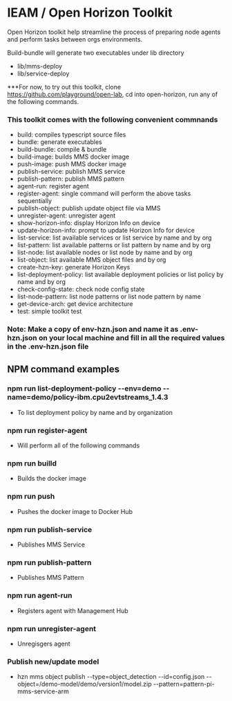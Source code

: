 # IEAM / Open Horizon Toolkit
Open Horizon toolkit help streamline the process of preparing node agents and perform tasks between orgs environments. 

Build-bundle will generate two executables under lib directory
  - lib/mms-deploy  
  - lib/service-deploy

***For now, to try out this toolkit, clone https://github.com/playground/open-lab, cd into open-horizon, run any of the following commands.

### This toolkit comes with the following convenient commnands 

  - build: compiles typescript source files
  - bundle: generate executables
  - build-bundle: compile & bundle
  - build-image: builds MMS docker image
  - push-image: push MMS docker image
  - publish-service: publish MMS service
  - publish-pattern: publish MMS pattern
  - agent-run: register agent
  - register-agent: single command will perform the above tasks sequentially
  - publish-object: publish update object file via MMS
  - unregister-agent: unregister agent
  - show-horizon-info: display Horizon Info on device
  - update-horizon-info: prompt to update Horizon Info for device
  - list-service: list available services or list service by name and by org
  - list-pattern: list available patterns or list pattern by name and by org
  - list-node: list available nodes or list node by name and by org
  - list-object: list available MMS object files and by org
  - create-hzn-key: generate Horizon Keys
  - list-deployment-policy: list available deployment policies or list policy by name and by org
  - check-config-state: check node config state 
  - list-node-pattern: list node patterns or list node pattern by name
  - get-device-arch: get device architecture
  - test: simple toolkit test 

### Note:  Make a copy of env-hzn.json and name it as .env-hzn.json on your local machine and fill in all the required values in the .env-hzn.json file


## NPM command examples

### npm run list-deployment-policy --env=demo --name=demo/policy-ibm.cpu2evtstreams_1.4.3
- To list deployment policy by name and by organization

### npm run register-agent
- Will perform all of the following commands

### npm run builld
- Builds the docker image

### npm run push
- Pushes the docker image to Docker Hub

### npm run publish-service
- Publishes MMS Service 

### npm run publish-pattern
- Publishes MMS Pattern

### npm run agent-run
- Registers agent with Management Hub 

### npm run unregister-agent
- Unregisgers agent

### Publish new/update model
- hzn mms object publish --type=object_detection --id=config.json --object=/demo-model/demo/version1/model.zip --pattern=pattern-pi-mms-service-arm

